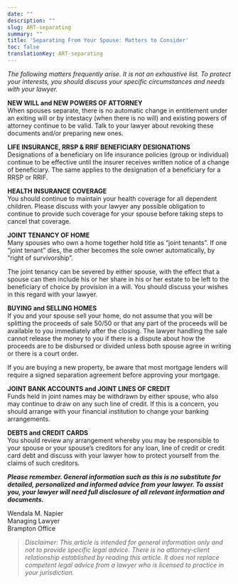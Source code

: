 ```yaml
---
date: ""
description: ""
slug: ART-separating
summary: ""
title: 'Separating From Your Spouse: Matters to Consider'
toc: false
translationKey: ART-separating
---
```

_The following matters frequently arise. It is not an exhaustive list. To protect your interests, you should discuss your specific circumstances and needs with your lawyer._

**NEW WILL and NEW POWERS OF ATTORNEY**  
When spouses separate, there is no automatic change in entitlement under an exiting will or by intestacy (when there is no will) and existing powers of attorney continue to be valid. Talk to your lawyer about revoking these documents and/or preparing new ones.

**LIFE INSURANCE, RRSP & RRIF BENEFICIARY DESIGNATIONS**  
Designations of a beneficiary on life insurance policies (group or individual) continue to be effective until the insurer receives written notice of a change of beneficiary. The same applies to the designation of a beneficiary for a RRSP or RRIF.

**HEALTH INSURANCE COVERAGE**  
You should continue to maintain your health coverage for all dependent children. Please discuss with your lawyer any possible obligation to continue to provide such coverage for your spouse before taking steps to cancel that coverage.

**JOINT TENANCY OF HOME**  
Many spouses who own a home together hold title as “joint tenants”. If one “joint tenant” dies, the other becomes the sole owner automatically, by “right of survivorship”.

The joint tenancy can be severed by either spouse, with the effect that a spouse can then include his or her share in his or her estate to be left to the beneficiary of choice by provision in a will. You should discuss your wishes in this regard with your lawyer.

**BUYING and SELLING HOMES**  
If you and your spouse sell your home, do not assume that you will be splitting the proceeds of sale 50/50 or that any part of the proceeds will be available to you immediately after the closing. The lawyer handling the sale cannot release the money to you if there is a dispute about how the proceeds are to be disbursed or divided unless both spouse agree in writing or there is a court order.

If you are buying a new property, be aware that most mortgage lenders will require a signed separation agreement before approving your mortgage.

**JOINT BANK ACCOUNTS and JOINT LINES OF CREDIT**  
Funds held in joint names may be withdrawn by either spouse, who also may continue to draw on any such line of credit. If this is a concern, you should arrange with your financial institution to change your banking arrangements.

**DEBTS and CREDIT CARDS**  
You should review any arrangement whereby you may be responsible to your spouse or your spouse’s creditors for any loan, line of credit or credit card debt and discuss with your lawyer how to protect yourself from the claims of such creditors.

**_Please remember. General information such as this is no substitute for detailed, personalized and informed advice from your lawyer. To assist you, your lawyer will need full disclosure of all relevant information and documents._**

Wendala M. Napier  
Managing Lawyer  
Brampton Office

> _Disclaimer: This article is intended for general information only and not to provide specific legal advice. There is no attorney-client relationship established by reading this article. It does not replace competent legal advice from a lawyer who is licensed to practice in your jurisdiction._